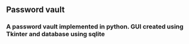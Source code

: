 ## Password vault
### A password vault implemented in python. GUI created using Tkinter and database using sqlite